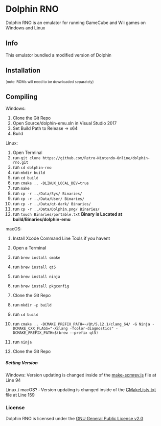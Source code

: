 # Dolphin RNO

Dolphin RNO is an emulator for running GameCube and Wii games on Windows and Linux


## Info
This emulator bundled a modified version of Dolphin

## Installation
<sub>(note: ROMs will need to be downloaded separately)</sub>

## Compiling

Windows:
1) Clone the Git Repo
2) Open Source/dolphin-emu.sln in Visual Studio 2017
3) Set Build Path to Release -> x64
4) Build

Linux:
1) Open Terminal
1) run `git clone https://github.com/Retro-Nintendo-Online/dolphin-rno.git`
2) run `cd dolphin-rno`
3) run `mkdir build`
4) run `cd build`
5) run `cmake .. -DLINUX_LOCAL_DEV=true`
6) run `make`
7) run `cp -r ../Data/Sys/ Binaries/`
8) run `cp -r ../Data/User/ Binaries/`
9) run `cp -r ../Data/qt-dark/ Binaries/`
10) run `cp -r ../Data/Dolphin.png/ Binaries/`
11) run `touch Binaries/portable.txt`
**Binary is Located at build/Binaries/dolphin-emu**

macOS:
1) Install Xcode Command Line Tools if you havent
2) Open a Terminal
3) run `brew install cmake`
4) run `brew install qt5`
5) run `brew install ninja`
6) run `brew install pkgconfig`
6) Clone the Git Repo
7) run `mkdir -p build`
8) run `cd build`
9) run `cmake .. -DCMAKE_PREFIX_PATH=~/Qt/5.12.1/clang_64/ -G Ninja -DCMAKE_CXX_FLAGS="-Xclang -fcolor-diagnostics" -DCMAKE_PREFIX_PATH=$(brew --prefix qt5)`
10) run `ninja`

1) Clone the Git Repo
##### Setting Version

Windows:
Version updating is changed inside of the [make-scmrev.js](Source/Core/Common/make_scmrev.h.js) file at Line 94

Linux / macOS? :
Version updating is changed inside of the [CMakeLists.txt](CMakeLists.txt) file at Line 159

### License
Dolphin RNO is licensed under the [GNU General Public License v2.0](license.txt)
